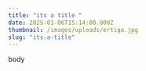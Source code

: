 ```yaml
---
title: "its a title "
date: 2025-01-06T15:14:00.000Z
thumbnail: /images/uploads/ertiga.jpg
slug: "its-a-title"
---
```

body

